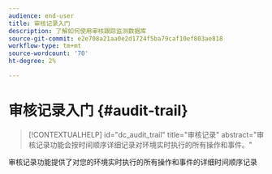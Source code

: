 ```yaml
---
audience: end-user
title: 审核记录入门
description: 了解如何使用审核跟踪监测数据库
source-git-commit: e2e708a21aa0e2d1724f5ba79caf10ef803ae818
workflow-type: tm+mt
source-wordcount: '70'
ht-degree: 2%

---
```


# 审核记录入门 {#audit-trail}


>[!CONTEXTUALHELP]
>id="dc_audit_trail"
>title="审核记录"
>abstract="审核记录功能会按时间顺序详细记录对环境实时执行的所有操作和事件。"

审核记录功能提供了对您的环境实时执行的所有操作和事件的详细时间顺序记录